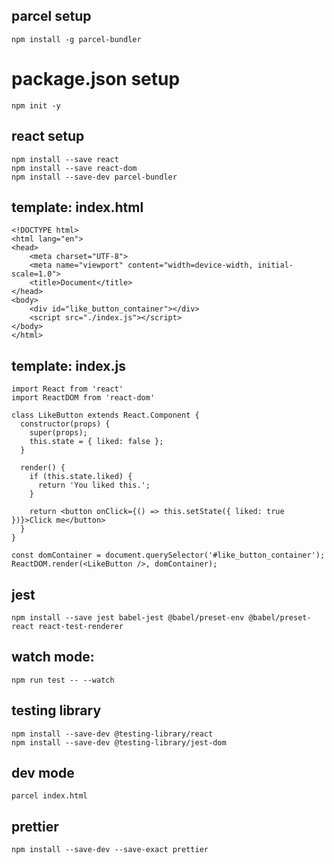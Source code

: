 ## parcel setup

```
npm install -g parcel-bundler
```

# package.json setup

```
npm init -y
```

## react setup

```
npm install --save react
npm install --save react-dom
npm install --save-dev parcel-bundler
```

## template: index.html

```
<!DOCTYPE html>
<html lang="en">
<head>
    <meta charset="UTF-8">
    <meta name="viewport" content="width=device-width, initial-scale=1.0">
    <title>Document</title>
</head>
<body>
    <div id="like_button_container"></div>
    <script src="./index.js"></script>
</body>
</html>
```

## template: index.js

```
import React from 'react'
import ReactDOM from 'react-dom'

class LikeButton extends React.Component {
  constructor(props) {
    super(props);
    this.state = { liked: false };
  }

  render() {
    if (this.state.liked) {
      return 'You liked this.';
    }

    return <button onClick={() => this.setState({ liked: true })}>Click me</button>
  }
}

const domContainer = document.querySelector('#like_button_container');
ReactDOM.render(<LikeButton />, domContainer);
```

## jest

```
npm install --save jest babel-jest @babel/preset-env @babel/preset-react react-test-renderer
```

## watch mode:

```
npm run test -- --watch
```

## testing library

```
npm install --save-dev @testing-library/react
npm install --save-dev @testing-library/jest-dom
```

## dev mode

```
parcel index.html
```

## prettier

```
npm install --save-dev --save-exact prettier
```

